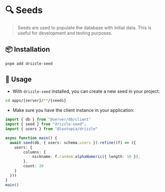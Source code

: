 # 🔍 Seeds

> Seeds are used to populate the database with initial data. This is useful for development and testing purposes.


## 📦 Installation

```bash
pnpm add drizzle-seed
```

## 🔨 Usage

- With `drizzle-seed` installed, you can create a new seed in your project:

```bash
cd apps/{server}/**/{seeds}
```

- Make sure you have the client instance in your application:

```ts
import { db } from "@server/db/client"
import { seed } from "drizzle-seed";
import { users } from "@lootopia/drizzle"

async function main() {
  await seed(db, { users: schema.users }).refine((f) => ({
    users: {
        columns: {
            nickname: f.random.alphaNumeric({ length: 10 }),
        },
        count: 20
    }
  }))
}
main()
```